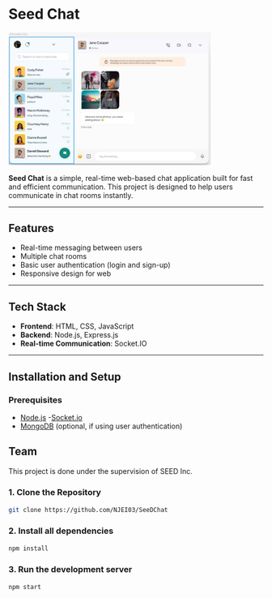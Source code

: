 # Seed Chat

<!-- ![Seed Chat Logo](./Public/Assets/img-icons/SEEDCHAT.jpeg) -->
<img src="./Public/Assets/img-icons/SeedChat.jpg" alt="Seed Chat Logo" width="400">

**Seed Chat** is a simple, real-time web-based chat application built for fast and efficient communication. This project is designed to help users communicate in chat rooms instantly.

---

## Features

- Real-time messaging between users
- Multiple chat rooms
- Basic user authentication (login and sign-up)
- Responsive design for web

---

## Tech Stack

- **Frontend**: HTML, CSS, JavaScript
- **Backend**: Node.js, Express.js
- **Real-time Communication**: Socket.IO


---

## Installation and Setup

### Prerequisites

- [Node.js](https://nodejs.org/)
-[Socket.io](socket.io)
- [MongoDB](https://www.mongodb.com/) (optional, if using user authentication)

## Team
This project is done under the supervision of SEED Inc.
### 1. Clone the Repository

```bash
git clone https://github.com/NJEI03/SeeDChat
```
### 2. Install all dependencies
```bash
npm install
```
### 3. Run the development server
```bash
npm start
```